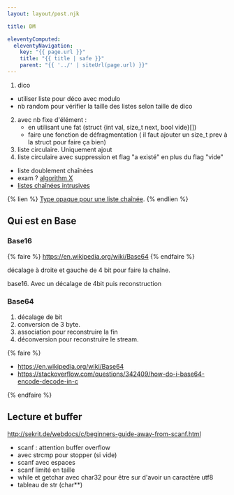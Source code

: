 ```yaml
---
layout: layout/post.njk

title: DM

eleventyComputed:
  eleventyNavigation:
    key: "{{ page.url }}"
    title: "{{ title | safe }}"
    parent: "{{ '../' | siteUrl(page.url) }}"
---
```


1. dico
  - utiliser liste pour déco avec modulo
  - nb random pour vérifier la taille des listes selon taille de dico
2. avec nb fixe d'élément :
   - en utilisant une fat (struct {int val, size_t next, bool vide}[])
   - faire une fonction de défragmentation ( il faut ajouter un size_t prev à la struct pour faire ça bien)
3. liste circulaire. Uniquement ajout
4. liste circulaire avec suppression et flag "a existé" en plus du flag "vide"

- liste doublement chaînées
- exam ? [algorithm X](https://en.wikipedia.org/wiki/Knuth%27s_Algorithm_X)
- [listes chaînées intrusives](https://www.data-structures-in-practice.com/intrusive-linked-lists/)

{% lien %}
[Type opaque pour une liste chaînée](https://x0r.fr/blog/30).
{% endlien %}

## Qui est en Base

### Base16

{% faire %}
<https://en.wikipedia.org/wiki/Base64>
{% endfaire %}

décalage à droite et gauche de 4 bit pour faire la chaîne.

base16. Avec un décalage de 4bit puis reconstruction

### Base64

1. décalage de bit
2. conversion de 3 byte.
3. association pour reconstruire la fin
4. déconversion pour reconstruire le stream.
  
{% faire %}

- <https://en.wikipedia.org/wiki/Base64>
- <https://stackoverflow.com/questions/342409/how-do-i-base64-encode-decode-in-c>

{% endfaire %}

## Lecture et buffer

<http://sekrit.de/webdocs/c/beginners-guide-away-from-scanf.html>

- scanf : attention buffer overflow
- avec strcmp pour stopper (si vide)
- scanf avec espaces
- scanf limité en taille
- while et getchar avec char32 pour être sur d'avoir un caractère utf8
- tableau de str (char**)
